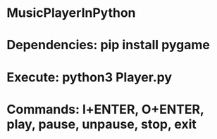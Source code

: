 # MusicPlayerInPython

# Dependencies: pip install pygame

# Execute: python3 Player.py

# Commands: l+ENTER, O+ENTER, play, pause, unpause, stop, exit 
